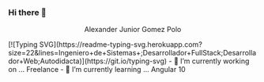 ### Hi there 👋
<!---**gomezpoloalexanderjunior/gomezpoloalexanderjunior** is a ✨ _special_ ✨ repository because its `README.md` (this file) appears on your GitHub profile.--->
 <p align="center">Alexander Junior Gomez Polo</p>
[![Typing SVG](https://readme-typing-svg.herokuapp.com?size=22&lines=Ingeniero+de+Sistemas+;Desarrollador+FullStack;Desarrollador+Web;Autodidacta)](https://git.io/typing-svg)
- 🔭 I’m currently working on ... Freelance
- 🌱 I’m currently learning ... Angular 10
<!--- 👯 I’m looking to collaborate on ...
<! 🤔 I’m looking for help with ...
- 💬 Ask me about ...
- 📫 How to reach me: ...
- 😄 Pronouns: ...
- ⚡ Fun fact: ...-->

